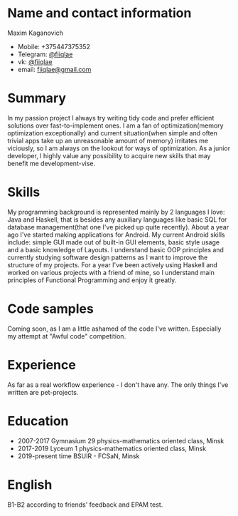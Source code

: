 # Name and contact information
Maxim Kaganovich  
- Mobile: +375447375352
- Telegram: [@fiiqlae](https://t.me/fiiqlae)
- vk: [@fiiqlae](https://vk.com/fiiqlae)
- email: fiiqlae@gmail.com
# Summary
In my passion project I always try writing tidy code and prefer efficient solutions over fast-to-implement ones.
I am a fan of optimization(memory optimization exceptionally) and current situation(when simple and often trivial apps take up an unreasonable amount of memory) irritates me viciously, so I am always on the lookout for ways of optimization. As a junior developer, I highly value any possibility to acquire new skills that may benefit me development-vise.   
#  Skills  
My programming background is represented mainly by 2 languages I love: Java and Haskell, that is besides any auxiliary languages like basic SQL for database management(that one I've picked up quite recently). About a year ago I've started making applications for Android. My current Android skills include: simple GUI made out of built-in GUI elements, basic style usage and a basic knowledge of Layouts. I understand basic OOP principles and currently studying software design patterns as I want to improve the structure of my projects. For a year I've been actively using Haskell and worked on various projects with a friend of mine, so I understand main principles of Functional Programming and enjoy it greatly.
# Code samples
Coming soon, as I am a little ashamed of the code I've written. Especially my attempt at "Awful code" competition.
# Experience
As far as a real workflow experience - I don't have any. The only things I've written are pet-projects.
# Education
- 2007-2017 Gymnasium 29 physics-mathematics oriented class, Minsk  
- 2017-2019 Lyceum 1 physics-mathematics oriented class, Minsk
- 2019-present time BSUIR - FCSaN, Minsk
# English
B1-B2 according to friends' feedback and EPAM test.